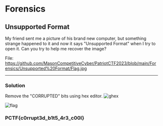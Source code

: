 # Forensics

## Unsupported Format

My friend sent me a picture of his brand new computer, but something strange happened to it and now it says "Unsupported Format" when I try to open it. Can you try to help me recover the image?

File: https://github.com/MasonCompetitiveCyber/PatriotCTF2023/blob/main/Forensics/Unsupported%20Format/Flag.jpg

---

### Solution


Remove the "CORRUPTED" bits using hex editor. ![ghex](https://media.discordapp.net/attachments/758115188796162088/1191949746840010903/image.png?ex=65a74cb5&is=6594d7b5&hm=21e1f77685d26e4c78d83c8fd18043f07e1f204f6b64d9737a1cf6ea41ca480b&=&format=webp&quality=lossless&width=2160&height=214)

![flag](https://media.discordapp.net/attachments/758115188796162088/1191950507435102298/Flag.jpg?ex=65a74d6a&is=6594d86a&hm=98c77b96c1f59768207d1a2e19b1b74739a7f926352f21a6f55d8b7b44cd4782&=&format=webp&width=1016&height=846)

### PCTF{c0rrupt3d_b1t5_4r3_c00l}